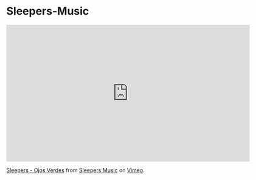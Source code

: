# Sleepers-Music

<iframe src="https://player.vimeo.com/video/200677081" width="640" height="360" frameborder="0" webkitallowfullscreen mozallowfullscreen allowfullscreen></iframe> <p><a href="https://vimeo.com/200677081">Sleepers - Ojos Verdes</a> from <a href="https://vimeo.com/user61907648">Sleepers Music</a> on <a href="https://vimeo.com">Vimeo</a>.</p>
